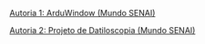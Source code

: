 <a href="https://github.com/Pedroo-Nietoo/ArduWindow">
<p>Autoria 1: ArduWindow (Mundo SENAI)</p>
</a>
<a href="https://github.com/Pedroo-Nietoo/projetoDatiloscopia">
<p>Autoria 2: Projeto de Datiloscopia (Mundo SENAI)</p>
</a>
